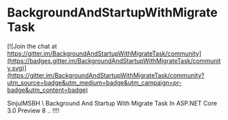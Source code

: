 # BackgroundAndStartupWithMigrateTask

[![Join the chat at https://gitter.im/BackgroundAndStartupWithMigrateTask/community](https://badges.gitter.im/BackgroundAndStartupWithMigrateTask/community.svg)](https://gitter.im/BackgroundAndStartupWithMigrateTask/community?utm_source=badge&utm_medium=badge&utm_campaign=pr-badge&utm_content=badge)

SinjulMSBH \\ Background And Startup With Migrate Task In ASP.NET Core 3.0 Preview 8 .. !!!!
   
